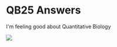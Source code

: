 # QB25 Answers

I'm feeling good about Quantitative Biology

![](https://bioart.niaid.nih.gov/api/bioarts/607/files/659767)
